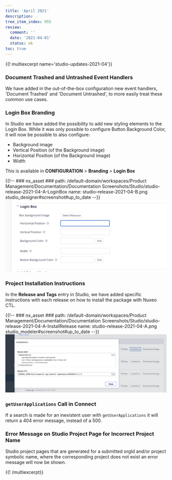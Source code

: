 ```yaml
---
title: 'April 2021'
description: .
tree_item_index: 955
review:
  comment: ''
  date: '2021-04-01'
  status: ok
toc: true
---
```


{{! multiexcerpt name='studio-updates-2021-04'}}

### Document Trashed and Untrashed Event Handlers

We have added in the out-of-the-box configuration new event handlers, 'Document Trashed' and 'Document Untrashed', to more easily treat these common use cases.

### Login Box Branding

In Studio we have added the possibility to add new styling elements to the Login Box. While it was only possible to configure Button Background Color, it will now be possible to also configure:
- Background image
- Vertical Position (of the Background image)
- Horizontal Position (of the Background image)
- Width

This is available in **CONFIGURATION** > **Branding** > **Login Box**

{{!--     ### nx_asset ###
    path: /default-domain/workspaces/Product Management/Documentation/Documentation Screenshots/Studio/studio-release-2021-04-A-LoginBox
    name: studio-release-2021-04-B.png
    studio_designer#screenshot#up_to_date
--}}
![studio-release-2021-04-A-LoginBox](/nx_assets/0dae0dc1-fcd8-4b75-8e28-046ba0e261b7.png)

### Project Installation Instructions

In the **Release and Tags** entry in Studio, we have added specific instructions with each release on how to install the package with Nuxeo CTL.

{{!--     ### nx_asset ###
    path: /default-domain/workspaces/Product Management/Documentation/Documentation Screenshots/Studio/studio-release-2021-04-A-InstallRelease
    name: studio-release-2021-04-A.png
    studio_modeler#screenshot#up_to_date
--}}
![studio-release-2021-04-A-InstallRelease](/nx_assets/e98aa8a5-6555-4edf-b692-f93ba79e8929.png)

### `getUserApplications` Call in Connect

If a search is made for an inexistent user with `getUserApplications` it will return a 404 error message, instead of a 500.

### Error Message on Studio Project Page for Incorrect Project Name

Studio project pages that are generated for a submitted orgId and/or project symbolic name, where the corresponding project does not exist an error message will now be shown.

{{! /multiexcerpt}}
